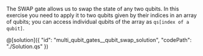 The SWAP gate allows us to swap the state of any two qubits. In this exercise you need to apply it to two qubits given by their indices in an array of qubits; you can access individual qubits of the array as `qs[index of a qubit]`.

@[solution]({
    "id": "multi_qubit_gates__qubit_swap_solution",
    "codePath": "./Solution.qs"
})
